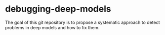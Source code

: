 # debugging-deep-models
The goal of this git repository is to propose a systematic approach to detect problems in deep models and how to fix them.
